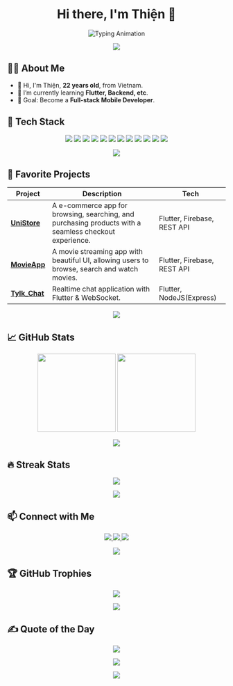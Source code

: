 <h1 align="center">
  Hi there, I'm Thiện 👋
</h1>

<p align="center">
  <img src="https://readme-typing-svg.herokuapp.com?font=Fira+Code&weight=500&size=25&pause=1000&color=84fab0&center=true&vCenter=true&width=500&lines=Mobile+Developer;Flutter+%7C+Backend+Lover;Always+Learning+New+Things;Nothing+Can+Stop+Me" alt="Typing Animation" />
</p>

<p align="center">
  <img src="https://capsule-render.vercel.app/api?type=waving&color=gradient&height=80&section=header" />
</p>


## 👨‍💻 About Me
- 👋 Hi, I'm Thiện, **<!--AGE-->22<!--AGE--> years old**, from Vietnam.
- 🌱 I’m currently learning **Flutter, Backend, etc**.
- 🎯 Goal: Become a **Full-stack Mobile Developer**.

## 🚀 Tech Stack
<p align="center">
  <img src="https://img.shields.io/badge/Dart-0175C2?style=for-the-badge&logo=dart&logoColor=white" />
  <img src="https://img.shields.io/badge/Flutter-02569B?style=for-the-badge&logo=flutter&logoColor=white" />
  <img src="https://img.shields.io/badge/Node.js-43853D?style=for-the-badge&logo=node.js&logoColor=white" />
  <img src="https://img.shields.io/badge/PHP-777BB4?style=for-the-badge&logo=php&logoColor=white" />
  <img src="https://img.shields.io/badge/Laravel-FF2D20?style=for-the-badge&logo=laravel&logoColor=white" />
  <img src="https://img.shields.io/badge/MySQL-4479A1?style=for-the-badge&logo=mysql&logoColor=white" />
  <img src="https://img.shields.io/badge/JavaScript-F7DF1E?style=for-the-badge&logo=javascript&logoColor=black" />
  <img src="https://img.shields.io/badge/HTML5-E34F26?style=for-the-badge&logo=html5&logoColor=white" />
  <img src="https://img.shields.io/badge/CSS3-1572B6?style=for-the-badge&logo=css3&logoColor=white" />
  <img src="https://img.shields.io/badge/Firebase-FFCA28?style=for-the-badge&logo=firebase&logoColor=black" />
  <img src="https://img.shields.io/badge/Git-F05032?style=for-the-badge&logo=git&logoColor=white" />
  <img src="https://img.shields.io/badge/GitHub-181717?style=for-the-badge&logo=github&logoColor=white" />
</p>

<p align="center">
  <img src="https://capsule-render.vercel.app/api?type=waving&color=gradient&height=80&section=header" />
</p>


## 🌟 Favorite Projects
| Project | Description | Tech |
|---------|-------------|------|
| [**UniStore**](https://github.com/thienkk25/UniStore) |A e-commerce app for browsing, searching, and purchasing products with a seamless checkout experience. | Flutter, Firebase, REST API |
| [**MovieApp**](https://github.com/thienkk25/MovieApp) | A movie streaming app with beautiful UI, allowing users to browse, search and watch movies. | Flutter, Firebase, REST API |
| [**Tylk_Chat**](https://github.com/thienkk25/Tylk_Chat) | Realtime chat application with Flutter & WebSocket. | Flutter, NodeJS(Express) |

<p align="center">
  <img src="https://capsule-render.vercel.app/api?type=waving&color=gradient&height=80&section=header" />
</p>


## 📈 GitHub Stats
<p align="center">
  <img height="180em" src="https://github-readme-stats.vercel.app/api?username=thienkk25&show_icons=true&theme=vision-friendly-dark" />
  <img height="180em" src="https://github-readme-stats.vercel.app/api/top-langs/?username=thienkk25&layout=compact&theme=react" />
</p>

<p align="center">
  <img src="https://capsule-render.vercel.app/api?type=waving&color=gradient&height=80&section=header" />
</p>


## 🔥 Streak Stats
<p align="center">
  <img src="https://github-readme-streak-stats.herokuapp.com?user=thienkk25&theme=codeSTACKr&hide_border=true" />
</p>

<p align="center">
  <img src="https://capsule-render.vercel.app/api?type=waving&color=gradient&height=80&section=header" />
</p>


## 📫 Connect with Me
<p align="center">
  <a href="https://www.facebook.com/thiennguyen.dzzz">
    <img src="https://img.shields.io/badge/Facebook-1877F2?style=for-the-badge&logo=facebook&logoColor=white" />
  </a>
  <a href="https://www.linkedin.com/in/thi%E1%BB%87n-nguy%E1%BB%85n-373462286/">
    <img src="https://img.shields.io/badge/LinkedIn-0077B5?style=for-the-badge&logo=linkedin&logoColor=white" />
  </a>
  <a href="mailto:thienkka25@gmail.com">
    <img src="https://img.shields.io/badge/Gmail-D14836?style=for-the-badge&logo=gmail&logoColor=white" />
  </a>
</p>

<p align="center">
  <img src="https://capsule-render.vercel.app/api?type=waving&color=gradient&height=80&section=header" />
</p>


## 🏆 GitHub Trophies
<p align="center">
  <img src="https://github-profile-trophy.vercel.app/?username=thienkk25&theme=radical&no-frame=true&no-bg=true&margin-w=4" />
</p>

<p align="center">
  <img src="https://capsule-render.vercel.app/api?type=waving&color=gradient&height=80&section=header" />
</p>


## ✍️ Quote of the Day
<p align="center">
  <img src="https://quotes-github-readme.vercel.app/api?type=horizontal&theme=dracula" />
</p>

<p align="center">
  <img src="https://capsule-render.vercel.app/api?type=waving&color=gradient&height=80&section=header" />
</p>

<p align="center">
  <img src="https://komarev.com/ghpvc/?username=thienkk25&color=blueviolet&style=flat-square&label=Profile+Views" />
</p>